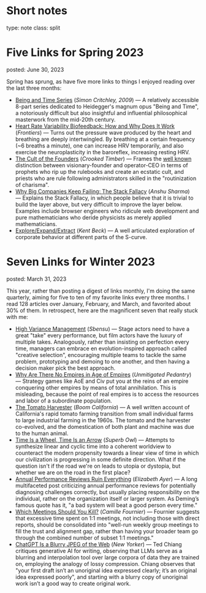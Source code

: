 Short notes
===
type: note
class: split


Five Links for Spring 2023
===
posted: June 30, 2023

Spring has sprung, as have five more links to things I enjoyed reading over the last three months:

- [Being and Time Series](https://www.theguardian.com/commentisfree/belief/2009/jun/05/heidegger-philosophy) (*Simon Critchley, 2009*) — A relatively accessible 8-part series dedicated to Heidegger's magnum opus "Being and Time", a notoriously difficult but also insightful and influential philosophical masterwork from the mid-20th century.
- [Heart Rate Variability Biofeedback: How and Why Does It Work](https://www.frontiersin.org/articles/10.3389/fpsyg.2014.00756/full) (*Frontiers*) — Turns out the pressure wave produced by the heart and breathing are deeply intertwingled. By breathing at a certain frequency (~6 breaths a minute), one can increase HRV temporarily, and also exercise the neuroplasticity in the baroreflex, increasing resting HRV.
- [The Cult of the Founders](https://crookedtimber.org/2023/05/06/the-cult-of-the-founders/) (*Crooked Timber*) — Frames the [well known](https://avc.com/2021/04/the-vision-thing/) distinction between visionary-founder and operator-CEO in terms of prophets who rip up the rulebooks and create an ecstatic cult, and priests who are rule following administrators skilled in the "routinization of charisma".
- [Why Big Companies Keep Failing: The Stack Fallacy](https://techcrunch.com/2016/01/18/why-big-companies-keep-failing-the-stack-fallacy) (*Anshu Sharma*) — Explains the Stack Fallacy, in which people believe that it is trivial to build the layer above, but very difficult to improve the layer below. Examples include browser engineers who ridicule web development and pure mathematicians who deride physicists as merely applied mathematicians.
- [Explore/Expand/Extract](https://medium.com/@kentbeck_7670/fast-slow-in-3x-explore-expand-extract-6d4c94a7539) (*Kent Beck*) — A well articulated exploration of corporate behavior at different parts of the S-curve.



Seven Links for Winter 2023
===
posted: March 31, 2023

This year, rather than posting a digest of links monthly, I'm doing the same
quarterly, aiming for five to ten of my favorite links every three months. I
read 128 articles over January, February, and March, and favorited about 30% of
them. In retrospect, here are the magnificent seven that really stuck with
me:

- [High Variance Management](https://blog.sbensu.com/posts/2023-01-18-high-variance-management/) (*Sbensu*) — Stage actors need to have a great "take" every performance, but film actors have the luxury of multiple takes. Analogously, rather than insisting on perfection every time, managers can embrace en evolution-inspired approach called "creative selection", encouraging multiple teams to tackle the same problem, prototyping and demoing to one another, and then having a decision maker pick the best approach.
- [Why Are There No Empires in Age of Empires](https://acoup.blog/2019/11/22/collections-why-are-there-no-empires-in-age-of-empires/) (*Unmitigated Pedantry*) — Strategy games like AoE and Civ put you at the reins of an empire conquering other empires by means of total annihilation. This is misleading, because the point of real empires is to access the resources and labor of a subordinate population.
- [The Tomato Harvester](https://boomcalifornia.org/2013/06/24/thinking-through-the-tomato-harvester/) (*Boom California*) — A well written account of California's rapid tomato farming transition from small individual farms to large industrial farming in the 1960s. The tomato and the harvester co-evolved, and the domestication of both plant and machine was due to the human animal.
- [Time Is a Wheel, Time Is an Arrow](https://superbowl.substack.com/p/time-is-a-wheel-time-is-an-arrow) (*Superb Owl*) — Attempts to synthesize linear and cyclic time into a coherent worldview to counteract the modern propensity towards a linear view of time in which our civilization is progressing in some definite direction. What if the question isn't if the road we're on leads to utopia or dystopia, but whether we are on the road in the first place?
- [Annual Performance Reviews Ruin Everything](https://medium.com/@ElizAyer/annual-performance-reviews-ruin-everything-7464e07dff3a) (*Elizabeth Ayer*) — A long multifaceted post criticizing annual performance reviews for potentially diagnosing challenges correctly, but usually placing responsibility on the individual, rather on the organization itself or larger system. As Deming’s famous quote has it, "a bad system will beat a good person every time."
- [Which Meetings Should You Kill?](https://skamille.medium.com/which-meetings-should-you-kill-7430467c005b) (*Camille Fournier*) — Fournier suggests that excessive time spent on 1:1 meetings, not including those with direct reports, should be consolidated into "well-run weekly group meetings to fill the trust and alignment gap, rather than having your broader team go through the combined number of subset 1:1 meetings."
- [ChatGPT Is a Blurry JPEG of the Web](https://www.newyorker.com/tech/annals-of-technology/chatgpt-is-a-blurry-jpeg-of-the-web) (*New Yorker*) — Ted Chiang critiques generative AI for writing, observing that LLMs serve as a blurring and interpolation tool over large corpora of data they are trained on, employing the analogy of lossy compression. Chiang observes that "your first draft isn’t an unoriginal idea expressed clearly; it’s an original idea expressed poorly", and starting with a blurry copy of unoriginal work isn’t a good way to create original work.
